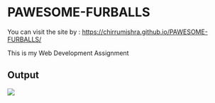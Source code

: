 # PAWESOME-FURBALLS

You can visit the site by : https://chirrumishra.github.io/PAWESOME-FURBALLS/

This is my Web Development Assignment

## Output
![](Output/web_dev.png)
